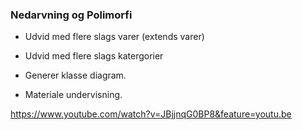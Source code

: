 ### Nedarvning og Polimorfi

- Udvid med flere slags varer (extends varer)
- Udvid med flere slags katergorier
- Generer klasse diagram.


- Materiale undervisning.

https://www.youtube.com/watch?v=JBjjnqG0BP8&feature=youtu.be